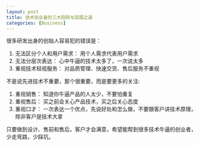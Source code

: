 ```yaml
---
layout: post
title: 技术创业者的三大陷阱与突围之道
categories: [Business]
---
```


很多研发出身的创始人容易犯的错误是：
1. 无法区分个人和用户需求： 用个人需求代表用户需求
2. 无法分层次表达： 心中牛逼的技术太多了，一次说太多
3. 重视技术轻视服务： 对品质管理、快速交货、售后服务不重视

不是说先进技术不重要，那个很重要，而是要更多的关注:
1. 重视销售： 知道你牛逼产品的人太少，不要怕重复
2. 重视售后： 买之前会关心产品技术，买之后关心态度
3. 重视口才： 一次表达一个优点，先说好处和怎么做，不要跟客户讲技术原理，除非客户是技术大拿

只要做到设计、售前和售后，客户才会满意，希望能帮到很多技术牛逼的创业者，少走弯路，少踩坑。
